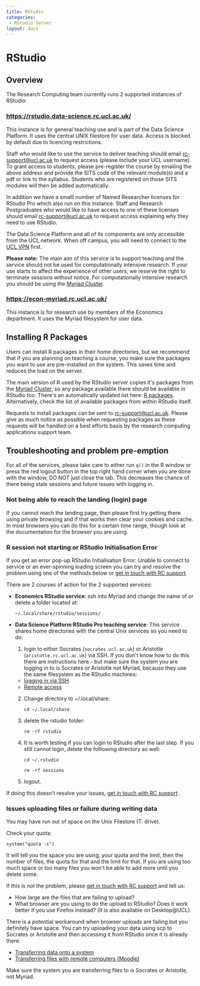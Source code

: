 ```yaml
---
title: RStudio
categories:
 - RStudio Server
layout: docs
---
```


# RStudio

## Overview

The Research Computing team currently runs 2 supported instances of RStudio:

### <https://rstudio.data-science.rc.ucl.ac.uk/>

This instance is for general teaching use and is part of the Data
Science Platform. It uses the central UNIX filestore for user data. Access is blocked by default due to licencing restrictions.

Staff who would like to use the service to deliver teaching should
email rc-support@ucl.ac.uk to request access (please include your UCL
username). To grant access to students, please pre-register the course
by emailing the above address and provide the SITS code of the
relevant module(s) and a pdf or link to the syllabus. Students who are
registered on those SITS modules will then be added automatically.

In addition we have a smalll number of Named Researcher licenses for
RStudio Pro which also run on this instance. Staff and Research
Postgraduates who would like to have access to one of these licenses
should email rc-support@ucl.ac.uk to request access explaining why
they need to use RStudio.

The Data Science Platform and all of its components are only
accessible from the UCL network. When off campus, you will need to
connect to the
[UCL VPN](https://ucl.ac.uk/isd/services/get-connected/ucl-virtual-private-network-vpn)
first.

**Please note:** The main aim of this service is to support teaching
  and the service should not be used for computationally intensive
  research. If your use starts to affect the experience of other
  users, we reserve the right to terminate sessions without
  notice. For computationally intensive
  research you should be using the [Myriad Cluster](https://www.rc.ucl.ac.uk/docs/Clusters/Myriad/).

### <https://econ-myriad.rc.ucl.ac.uk/>

This instance is for research use by members of the Economics
department. It uses the Myriad filesystem for user data.

## Installing R Packages

Users can install R packages in their home directories, but we recommend that if you are planning on teaching a course, you make sure the packages you want to use are pre-installed on the system. This saves time and reduces the load on the server.

The main version of R used by the RStudio server copies it's packages from the [Myriad Cluster](https://www.rc.ucl.ac.uk/docs/Clusters/Myriad/), so any package available there should be available in RStudio too. There's an automatically updated list here: [R packages](https://www.rc.ucl.ac.uk/docs/Installed_Software_Lists/r-packages/). Alternatively, check the list of available packages from within RStudio itself.

Requests to install packages can be sent to rc-support@ucl.ac.uk. Please give as much notice as possible when requesting packages as these requests will be handled on a best efforts basis by the research computing applications support team.

## Troubleshooting and problem pre-emption

For all of the services, please take care to either run `q()` in the R
window or press the red logout button in the top right hand corner
when you are done with the window, DO NOT just close the tab. This
decreases the chance of there being stale sessions and future issues
with logging in.

### Not being able to reach the landing (login) page

If you cannot reach the landing page, then please first try getting
there using private browsing and if that works then clear your cookies
and cache. In most browsers you can do this for a certain time range,
though look at the documentation for the browser you are using.

### R session not starting or RStudio Initialisation Error

If you get an error pop-up RStudio Initialisation Error: Unable to
connect to service or an ever-spinning loading screen you can try and
resolve the problem using one of the methods below or  [get in touch with RC support](../Contact_Us.md). 

There are 2 courses of action for the 2 supported services:

 - **Economics RStudio service**: ssh into Myriad and change the name of or delete a folder located at:
    
   ```
   ~/.local/share/rstudio/sessions/
   ```

 - **Data Science Platform RStudio Pro teaching service**: This service
 shares home directories with the central Unix services so you need to
 do:

    1. login to either Socrates (`socrates.ucl.ac.uk`) or Aristotle
(`aristotle.rc.ucl.ac.uk`) via SSH. If you don't know how to do this
there are instructions here - but make sure the system you are logging 
in to is Socrates or Aristotle not Myriad, because they use the same 
filesystem as the RStudio machines: 

     * [logging in via SSH](../Walkthroughs/Logging_In.md)
     * [Remote access](../Remote_Access.md)

    2. Change directory to ~/.local/share:

		```
		cd ~/.local/share
		```
		
   	3. delete the rstudio folder:

		```
		rm -rf rstudio
		```
		
	4. It is worth testing if you can login to RStudio after the last
       step. If you still cannot login, delete the folllowing directory as well:
	   
		```
		cd ~/.rstudio
		```
	   
		```
		rm -rf sessions
		```

	5. logout.

If doing this doesn't resolve your issues,  [get in touch with RC support](../Contact_Us.md) .

### Issues uploading files or failure during writing data

You may have run out of space on the Unix Filestore (T: drive).

Check your quota:

```
system("quota -s")
```

It will tell you the space you are using, your quota and the limit, then the number of files, 
the quota for that and the limit for that. If you are using too much space or too many files 
you won't be able to add more until you delete some.

If this is not the problem, please [get in touch with RC support](../Contact_Us.md) and tell 
us:

* How large are the files that are failing to upload?
* What browser are you using to do the upload to RStudio? Does it work better if you use 
  Firefox instead? (It is also available on Desktop@UCL).

There is a potential workaround when browser uploads are failing but you definitely have space.
You can try uploading your data using scp to Socrates or Aristotle and then accessing it from
RStudio once it is already there.

* [Transferring data onto a system](../howto.md#how-do-i-transfer-data-onto-the-system)
* [Transferring files with remote computers (Moodle)](https://moodle.ucl.ac.uk/course/section.php?id=852836)

Make sure the system you are transferring files to is Socrates or Aristotle, not Myriad.

